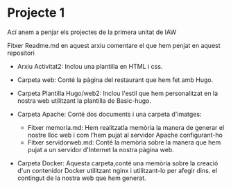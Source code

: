 # Projecte 1

Ací anem a penjar els projectes de la primera unitat de IAW

Fitxer Readme.md en aquest arxiu comentare el que hem penjat en aquest repositori

- Arxiu Activitat2: Inclou una plantilla en HTML i css.

- Carpeta web: Conté la pàgina del restaurant que hem fet amb Hugo.

- Carpeta Plantilla Hugo/web2: Inclou l'estil que hem personalitzat en la nostra web utilitzant la plantilla de Basic-hugo.

- Carpeta Apache: Conté dos documents i una carpeta d'imatges:

    -  Fitxer memoria.md: Hem realitzatla memòria la manera de generar el nostre lloc web i com l'hem pujat al servidor Apache configurant-ho
    -  Fitxer servidorweb.md: Conté la memòria sobre la manera que hem pujat a un servidor d'Internet la nostra pàgina web.

- Carpeta Docker: Aquesta carpeta,conté una memòria sobre la creació d'un contenidor Docker utilitzant nginx i utilitzant-lo per afegir dins. el contingut de la                           nostra web que hem generat.
